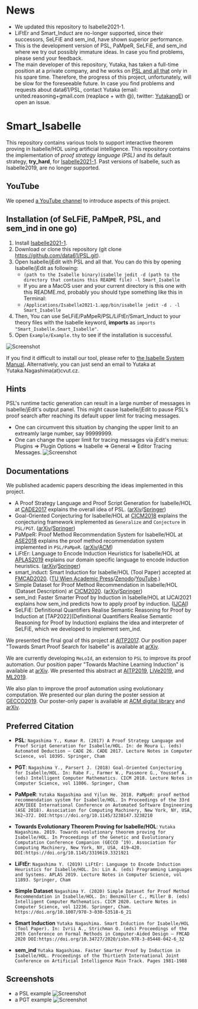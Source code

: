# News
- We updated this repository to Isabelle2021-1.
- LiFtEr and Smart_Induct are no-longer supported, since their successors, SeLFiE and sem_ind, have shown superior performance.
- This is the development version of PSL, PaMpeR, SeLFiE, and sem_ind where we try out possibly immature ideas. In case you find problems, please send your feedback.
- The main developer of this repository, Yutaka, has taken a full-time position at a private company, and he works on [PSL and all that](https://github.com/data61/PSL/) only in his spare time. Therefore, the progress of this project, unfortunately, will be slow for the foreseeable future. In case you find problems and requests about data61/PSL, contact Yutaka (email: united.reasoning+gmail.com (reaplace + with @), twitter: [YutakangE](https://twitter.com/YutakangE)) or open an issue.

# Smart_Isabelle

This repository contains various tools to support interactive theorem proving in Isabelle/HOL using artificial intelligence.
This repository contains the implementation of *proof strategy language (PSL)* and its default strategy,
**try_hard**, for [Isabelle2021-1](https://isabelle.in.tum.de). Past versions of Isabelle, such as Isabelle2019, are no longer supported.

## YouTube

We opened [a YouTube channel](https://www.youtube.com/channel/UCjnY6hIaryOEgG92udvogAw/) to introduce aspects of this project.

## Installation (of SeLFiE, PaMpeR, PSL, and sem_ind in one go)
1. Install [Isabelle2021-1](https://isabelle.in.tum.de).
2. Download or clone this repository (git clone https://github.com/data61/PSL.git).
3. Open Isabelle/jEdit with PSL and all that. You can do this by opening Isabelle/jEdit as following:
   * `(path to the Isabelle binary)isabelle jedit -d (path to the directory that contains this README file) -l Smart_Isabelle`
   * If you are a MacOS user and your current directory is this one with this README.md, probably you should type something like this in Terminal:
   * `/Applications/Isabelle2021-1.app/bin/isabelle jedit -d . -l Smart_Isabelle`
4. Then, You can use SeLFiE/PaMpeR/PSL/LiFtEr/Smart_Induct to your theory files
   with the Isabelle keyword, **imports** as ``imports "Smart_Isabelle.Smart_Isabelle"``.
5. Open `Example/Example.thy` to see if the installation is successful.

![Screenshot](./image/screen_shot_import.png)

If you find it difficult to install our tool, please refer to [the Isabelle System Manual](https://isabelle.in.tum.de/doc/system.pdf). Alternatively, you can just send an email to Yutaka at Yutaka.Nagashima(at)cvut.cz.

## Hints
PSL's runtime tactic generation can result in a large number of messages in Isabelle/jEdit's output panel.
This might cause Isabelle/jEdit to pause PSL's proof search after reaching its default upper limit for tracing messages.
- One can circumvent this situation by changing the upper limit to an extreamly large number, say 99999999.
- One can change the upper limit for tracing messages via jEdit's menus:
  Plugins => Plugin Options => Isabelle => General => Editor Tracing Messages.
![Screenshot](./image/tracing_messages.png)

## Documentations
We published academic papers describing the ideas implemented in this project.
- A Proof Strategy Language and Proof Script Generation for Isabelle/HOL at [CADE2017](http://www.cse.chalmers.se/~myreen/cade-26/) explains the overall idea of PSL. ([arXiv](https://arxiv.org/abs/1606.02941)/[Springer](https://doi.org/10.1007/978-3-319-63046-5_32))
- Goal-Oriented Conjecturing for Isabelle/HOL at [CICM2018](https://cicm-conference.org/2018/cicm.php) explains the conjecturing framework implemented as `Generalize` and `Conjecture` in `PSL/PGT`. ([arXiv](https://arxiv.org/abs/1806.04774)/[Springer](https://doi.org/10.1007/978-3-319-96812-4_19))
- PaMpeR: Proof Method Recommendation System for Isabelle/HOL at [ASE2018](http://ase2018.com) explains the proof method recommendation system implemented in `PSL/PaMpeR`. ([arXiv](https://arxiv.org/abs/1806.07239)/[ACM](http://doi.acm.org/10.1145/3238147.3238210))
- LiFtEr: Language to Encode Induction Heuristics for Isabelle/HOL at [APLAS2019](https://conf.researchr.org/home/aplas-2019) explains our domain specific language to encode induction heuristics. ([arXiv](https://arxiv.org/abs/1906.08084)/[Springer](https://doi.org/10.1007/978-3-030-34175-6_14))
- smart_induct: Smart Induction for Isabelle/HOL (Tool Paper) accepted at [FMCAD2020](https://fmcad.forsyte.at/FMCAD20/).  ([TU Wien Academic Press](https://doi.org/10.34727/2020/isbn.978-3-85448-042-6_32)/[Zenodo](https://doi.org/10.5281/zenodo.3960303)/[YouTube](https://youtu.be/iaH0Mx926CU).)
- Simple Dataset for Proof Method Recommendation in Isabelle/HOL (Dataset Description) at [CICM2020](https://cicm-conference.org/2020/cicm.php). ([arXiv](https://arxiv.org/abs/2004.10667)/[Springer](https://doi.org/10.1007/978-3-030-53518-6_21))
- sem_ind: Faster Smarter Proof by Induction in Isabelle/HOL at IJCAI2021 explains how sem_ind predicts how to apply proof by induction. ([IJCAI](https://doi.org/10.24963/ijcai.2021/273))
- SeLFiE: Definitional Quantifiers Realise Semantic Reasoning for Proof by Induction at [TAP2022](Definitional Quantifiers Realise Semantic Reasoning for Proof by Induction) explains the idea and interpreter of SeLFiE, which we developed to implement sem_ind.

We presented the final goal of this project at [AITP2017](http://aitp-conference.org/2017/). Our position paper "Towards Smart Proof Search for Isabelle" is available at [arXiv](https://arxiv.org/abs/1701.03037).

We are currently developing ``MeLoId``, an extension to `PSL` to improve its proof automation. Our position paper "Towards Machine Learning Induction" is available at [arXiv](https://arxiv.org/abs/1812.04088). We presented this abstract at [AITP2019](http://aitp-conference.org/2019/), [LiVe2019](https://www7.in.tum.de/~kretinsk/LiVe2019.html), and [ML2019](https://icfp19.sigplan.org/home/mlfamilyworkshop-2019).

We also plan to improve the proof automation using evolutionary computation. We presented our plan during the poster session at [GECCO2019](https://gecco-2019.sigevo.org/index.html/HomePage). Our poster-only paper is available at [ACM digital library](https://doi.org/10.1145/3319619.3321921) and [arXiv](https://arxiv.org/abs/1904.08468).

## Preferred Citation
- **PSL**:
`Nagashima Y., Kumar R. (2017) A Proof Strategy Language and Proof Script Generation for Isabelle/HOL. In: de Moura L. (eds) Automated Deduction – CADE 26. CADE 2017. Lecture Notes in Computer Science, vol 10395. Springer, Cham`

- **PGT**:
`Nagashima Y., Parsert J. (2018) Goal-Oriented Conjecturing for Isabelle/HOL. In: Rabe F., Farmer W., Passmore G., Youssef A. (eds) Intelligent Computer Mathematics. CICM 2018. Lecture Notes in Computer Science, vol 11006. Springer, Cham`

- **PaMpeR**:
`Yutaka Nagashima and Yilun He. 2018. PaMpeR: proof method recommendation system for Isabelle/HOL. In Proceedings of the 33rd ACM/IEEE International Conference on Automated Software Engineering (ASE 2018). Association for Computing Machinery, New York, NY, USA, 362–372. DOI:https://doi.org/10.1145/3238147.3238210`

- **Towards Evolutionary Theorem Proving for Isabelle/HOL**:
`Yutaka Nagashima. 2019. Towards evolutionary theorem proving for Isabelle/HOL. In Proceedings of the Genetic and Evolutionary Computation Conference Companion (GECCO ’19). Association for Computing Machinery, New York, NY, USA, 419–420. DOI:https://doi.org/10.1145/3319619.3321921`

- **LiFtEr**:
`Nagashima Y. (2019) LiFtEr: Language to Encode Induction Heuristics for Isabelle/HOL. In: Lin A. (eds) Programming Languages and Systems. APLAS 2019. Lecture Notes in Computer Science, vol 11893. Springer, Cham`

- **Simple Dataset**
`Nagashima Y. (2020) Simple Dataset for Proof Method Recommendation in Isabelle/HOL. In: Benzmüller C., Miller B. (eds) Intelligent Computer Mathematics. CICM 2020. Lecture Notes in Computer Science, vol 12236. Springer, Cham. https://doi.org/10.1007/978-3-030-53518-6_21`

- **Smart Induction**
`Yutaka Nagashima. Smart Induction for Isabelle/HOL (Tool Paper). In: Ivrii A., Strichman O. (eds) Proceedings of the 20th Conference on Formal Methods in Computer-Aided Design – FMCAD 2020 DOI:https://doi.org/10.34727/2020/isbn.978-3-85448-042-6_32
`

- **sem_ind**
`Yutaka Nagashima. Faster Smarter Proof by Induction in Isabelle/HOL. Proceedings of the Thirtieth International Joint Conference on Artificial Intelligence Main Track. Pages 1981-1988`

## Screenshots
- a PSL example
![Screenshot](./image/screen_shot_tall.png)
- a PGT example
![Screenshot](./image/screen_shot_pgt.png)
